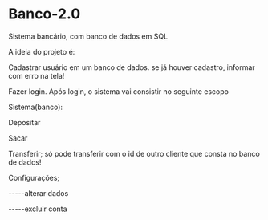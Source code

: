 # Banco-2.0
Sistema bancário, com banco de dados em SQL

A ideia do projeto é:

Cadastrar usuário em um banco de dados.
se já houver cadastro, informar com erro na tela!

Fazer login.
Após login, o sistema vai consistir no seguinte escopo

Sistema(banco):

Depositar

Sacar

Transferir;
só pode transferir com o id de outro cliente que consta no banco de dados!

Configurações;

-----alterar dados

-----excluir conta
